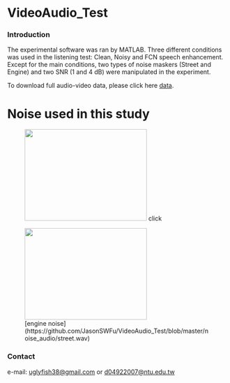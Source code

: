 # VideoAudio_Test

### Introduction
The experimental software was ran by MATLAB. Three different conditions was used in the listening test: Clean, Noisy and FCN speech enhancement. Except for the main conditions, two types of noise maskers (Street and Engine) and two SNR (1 and 4 dB) were manipulated in the experiment.

To download full audio-video data, please click here [data](https://drive.google.com/drive/folders/1iycJkD47wdJO9xw48ChR4g4cCmDnH4Iu?usp=sharing).


# Noise used in this study
<figure>
  <img width="280" height="210" src="https://github.com/JasonSWFu/VideoAudio_Test/blob/master/images/engine.bmp"/>
  click <audio id="ID004" source src="https://github.com/JasonSWFu/VideoAudio_Test/blob/master/noise_audio/engine.wav">
</figure>    

<figure>
  <img width="280" height="210" src="https://github.com/JasonSWFu/VideoAudio_Test/blob/master/images/street.bmp"/>
  <figcaption> [engine noise](https://github.com/JasonSWFu/VideoAudio_Test/blob/master/noise_audio/street.wav) </figcaption>
</figure>
    
### Contact

e-mail: uglyfish38@gmail.com or d04922007@ntu.edu.tw

